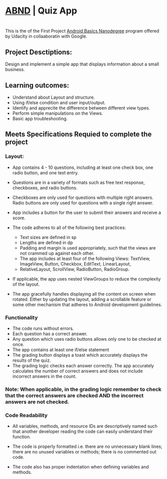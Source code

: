 

# [ABND](https://www.udacity.com/course/android-development-for-beginners--ud837) | Quiz App
#
This is the of the First Project [Android Basics Nanodegree](https://www.udacity.com/course/android-basics-nanodegree-by-google--nd803) program offered by Udacity in collaaboratin with Google.
## Project Desctiptions: 
Design and implement a simple app that displays information about a small business.
## Learning outcomes:
- Understand about Layout and structure.
- Using if/else condition and user input/output.
- Identify and apprecite the difference between different view types.
- Perform simple manipulations on the Views.
- Basic app troubleshooting.

## Meets Specifications Requied to complete the project

### Layout:

- App contains 4 - 10 questions, including at least one check box, one radio button, and one text entry.

- Questions are in a variety of formats such as free text response, checkboxes, and radio buttons.
- Checkboxes are only used for questions with multiple right answers. Radio buttons are only used for questions with a single right answer.
- App includes a button for the user to submit their answers and receive a score.
- The code adheres to all of the following best practices:
  - Text sizes are defined in sp
  - Lengths are defined in dp
  - Padding and margin is used appropriately, such that the views are not crammed up against each other.
  - The app includes at least four of the following Views: TextView, ImageView, Button, Checkbox, EditText, LinearLayout, 
  - RelativeLayout, ScrollView, RadioButton, RadioGroup.
- If applicable, the app uses nested ViewGroups to reduce the complexity of the layout.
- The app gracefully handles displaying all the content on screen when rotated. Either by updating the layout, adding a scrollable feature or some other mechanism that adheres to Android development guidelines.

### Functionality
- The code runs without errors.
- Each question has a correct answer.
- Any question which uses radio buttons allows only one to be checked at once.
- The app contains at least one if/else statement
- The grading button displays a toast which accurately displays the results of the quiz.
- The grading logic checks each answer correctly. The app accurately calculates the number of correct answers and does not include incorrect answers in the count.

### Note: When applicable, in the grading logic remember to check that the correct answers are checked AND the incorrect answers are not checked.

### Code Readability
- All variables, methods, and resource IDs are descriptively named such that another developer reading the code can easily understand their function.

- The code is properly formatted i.e. there are no unnecessary blank lines; there are no unused variables or methods; there is no commented out code.
- The code also has proper indentation when defining variables and methods.


